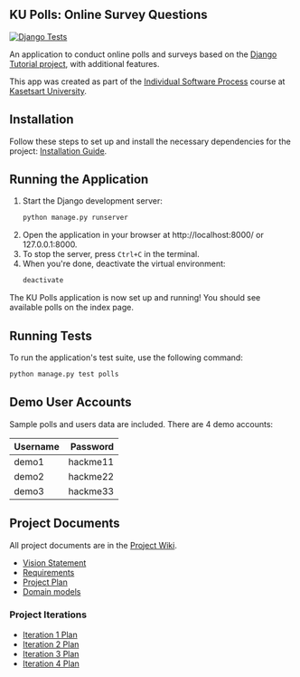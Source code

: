 ## KU Polls: Online Survey Questions 
[![Django Tests](https://github.com/Phantawat/ku-polls/actions/workflows/django.yml/badge.svg)](https://github.com/Phantawat/ku-polls/actions/workflows/django.yml)


An application to conduct online polls and surveys based
on the [Django Tutorial project](https://docs.djangoproject.com/en/5.1/intro/tutorial01/), with
additional features.

This app was created as part of the [Individual Software Process](
https://cpske.github.io/ISP) course at [Kasetsart University](https://www.ku.ac.th).

## Installation

Follow these steps to set up and install the necessary dependencies for the project:
[Installation Guide](./Installation.md).

## Running the Application

1. Start the Django development server:
   ```bash
   python manage.py runserver
   ```
2. Open the application in your browser at http://localhost:8000/ or 127.0.0.1:8000.
3. To stop the server, press `Ctrl+C` in the terminal.
4. When you're done, deactivate the virtual environment:
   ```bash
   deactivate
   ```
The KU Polls application is now set up and running! You should see available polls on the index page.

## Running Tests
To run the application's test suite, use the following command:

```bash
python manage.py test polls
```


## Demo User Accounts

Sample polls and users data are included. There are 4 demo accounts:

| Username | Password |
|:---------|---------:|
|  demo1   | hackme11 |
|  demo2   | hackme22 |
|  demo3   | hackme33 |


## Project Documents

All project documents are in the [Project Wiki](../../wiki).

- [Vision Statement](../../wiki/Vision-and-Scope)
- [Requirements](../../wiki/Requirements)
- [Project Plan](../../wiki/Project-Plan)
- [Domain models](../../wiki/Domain-model)

### Project Iterations
- [Iteration 1 Plan](../../wiki/Iteration-1-Plan)
- [Iteration 2 Plan](../../wiki/Iteration-2-Plan)
- [Iteration 3 Plan](../../wiki/Iteration-3-Plan)
- [Iteration 4 Plan](../../wiki/Iteration-4-Plan)
